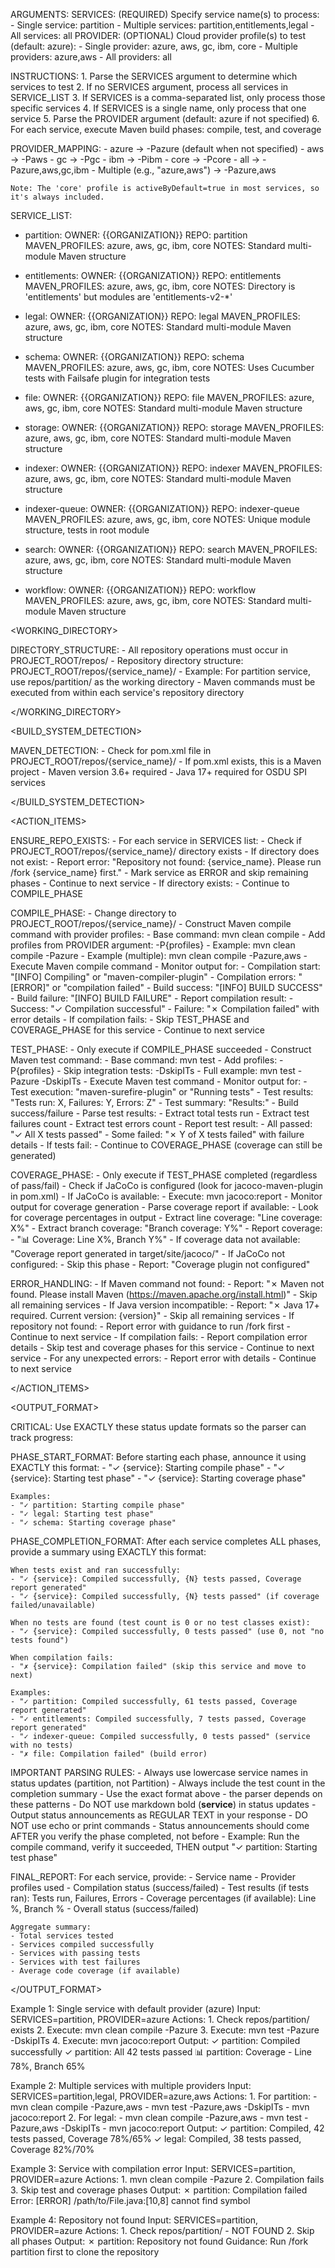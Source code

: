 ARGUMENTS:
    SERVICES: (REQUIRED) Specify service name(s) to process:
        - Single service: partition
        - Multiple services: partition,entitlements,legal
        - All services: all
    PROVIDER: (OPTIONAL) Cloud provider profile(s) to test (default: azure):
        - Single provider: azure, aws, gc, ibm, core
        - Multiple providers: azure,aws
        - All providers: all

INSTRUCTIONS:
    1. Parse the SERVICES argument to determine which services to test
    2. If no SERVICES argument, process all services in SERVICE_LIST
    3. If SERVICES is a comma-separated list, only process those specific services
    4. If SERVICES is a single name, only process that one service
    5. Parse the PROVIDER argument (default: azure if not specified)
    6. For each service, execute Maven build phases: compile, test, and coverage

PROVIDER_MAPPING:
    - azure → -Pazure (default when not specified)
    - aws → -Paws
    - gc → -Pgc
    - ibm → -Pibm
    - core → -Pcore
    - all → -Pazure,aws,gc,ibm
    - Multiple (e.g., "azure,aws") → -Pazure,aws

    Note: The 'core' profile is activeByDefault=true in most services, so it's always included.

SERVICE_LIST:

- partition:
    OWNER: {{ORGANIZATION}}
    REPO: partition
    MAVEN_PROFILES: azure, aws, gc, ibm, core
    NOTES: Standard multi-module Maven structure

- entitlements:
    OWNER: {{ORGANIZATION}}
    REPO: entitlements
    MAVEN_PROFILES: azure, aws, gc, ibm, core
    NOTES: Directory is 'entitlements' but modules are 'entitlements-v2-*'

- legal:
    OWNER: {{ORGANIZATION}}
    REPO: legal
    MAVEN_PROFILES: azure, aws, gc, ibm, core
    NOTES: Standard multi-module Maven structure

- schema:
    OWNER: {{ORGANIZATION}}
    REPO: schema
    MAVEN_PROFILES: azure, aws, gc, ibm, core
    NOTES: Uses Cucumber tests with Failsafe plugin for integration tests

- file:
    OWNER: {{ORGANIZATION}}
    REPO: file
    MAVEN_PROFILES: azure, aws, gc, ibm, core
    NOTES: Standard multi-module Maven structure

- storage:
    OWNER: {{ORGANIZATION}}
    REPO: storage
    MAVEN_PROFILES: azure, aws, gc, ibm, core
    NOTES: Standard multi-module Maven structure

- indexer:
    OWNER: {{ORGANIZATION}}
    REPO: indexer
    MAVEN_PROFILES: azure, aws, gc, ibm, core
    NOTES: Standard multi-module Maven structure

- indexer-queue:
    OWNER: {{ORGANIZATION}}
    REPO: indexer-queue
    MAVEN_PROFILES: azure, aws, gc, ibm, core
    NOTES: Unique module structure, tests in root module

- search:
    OWNER: {{ORGANIZATION}}
    REPO: search
    MAVEN_PROFILES: azure, aws, gc, ibm, core
    NOTES: Standard multi-module Maven structure

- workflow:
    OWNER: {{ORGANIZATION}}
    REPO: workflow
    MAVEN_PROFILES: azure, aws, gc, ibm, core
    NOTES: Standard multi-module Maven structure


<WORKING_DIRECTORY>

DIRECTORY_STRUCTURE:
    - All repository operations must occur in PROJECT_ROOT/repos/
    - Repository directory structure: PROJECT_ROOT/repos/{service_name}/
    - Example: For partition service, use repos/partition/ as the working directory
    - Maven commands must be executed from within each service's repository directory

</WORKING_DIRECTORY>


<BUILD_SYSTEM_DETECTION>

MAVEN_DETECTION:
    - Check for pom.xml file in PROJECT_ROOT/repos/{service_name}/
    - If pom.xml exists, this is a Maven project
    - Maven version 3.6+ required
    - Java 17+ required for OSDU SPI services

</BUILD_SYSTEM_DETECTION>


<ACTION_ITEMS>

ENSURE_REPO_EXISTS:
    - For each service in SERVICES list:
        - Check if PROJECT_ROOT/repos/{service_name}/ directory exists
        - If directory does not exist:
            - Report error: "Repository not found: {service_name}. Please run /fork {service_name} first."
            - Mark service as ERROR and skip remaining phases
            - Continue to next service
        - If directory exists:
            - Continue to COMPILE_PHASE

COMPILE_PHASE:
    - Change directory to PROJECT_ROOT/repos/{service_name}/
    - Construct Maven compile command with provider profiles:
        - Base command: mvn clean compile
        - Add profiles from PROVIDER argument: -P{profiles}
        - Example: mvn clean compile -Pazure
        - Example (multiple): mvn clean compile -Pazure,aws
    - Execute Maven compile command
    - Monitor output for:
        - Compilation start: "[INFO] Compiling" or "maven-compiler-plugin"
        - Compilation errors: "[ERROR]" or "compilation failed"
        - Build success: "[INFO] BUILD SUCCESS"
        - Build failure: "[INFO] BUILD FAILURE"
    - Report compilation result:
        - Success: "✓ Compilation successful"
        - Failure: "✗ Compilation failed" with error details
    - If compilation fails:
        - Skip TEST_PHASE and COVERAGE_PHASE for this service
        - Continue to next service

TEST_PHASE:
    - Only execute if COMPILE_PHASE succeeded
    - Construct Maven test command:
        - Base command: mvn test
        - Add profiles: -P{profiles}
        - Skip integration tests: -DskipITs
        - Full example: mvn test -Pazure -DskipITs
    - Execute Maven test command
    - Monitor output for:
        - Test execution: "maven-surefire-plugin" or "Running tests"
        - Test results: "Tests run: X, Failures: Y, Errors: Z"
        - Test summary: "Results:"
        - Build success/failure
    - Parse test results:
        - Extract total tests run
        - Extract test failures count
        - Extract test errors count
    - Report test result:
        - All passed: "✓ All X tests passed"
        - Some failed: "✗ Y of X tests failed" with failure details
    - If tests fail:
        - Continue to COVERAGE_PHASE (coverage can still be generated)

COVERAGE_PHASE:
    - Only execute if TEST_PHASE completed (regardless of pass/fail)
    - Check if JaCoCo is configured (look for jacoco-maven-plugin in pom.xml)
    - If JaCoCo is available:
        - Execute: mvn jacoco:report
        - Monitor output for coverage generation
        - Parse coverage report if available:
            - Look for coverage percentages in output
            - Extract line coverage: "Line coverage: X%"
            - Extract branch coverage: "Branch coverage: Y%"
        - Report coverage:
            - "📊 Coverage: Line X%, Branch Y%"
            - If coverage data not available: "Coverage report generated in target/site/jacoco/"
    - If JaCoCo not configured:
        - Skip this phase
        - Report: "Coverage plugin not configured"

ERROR_HANDLING:
    - If Maven command not found:
        - Report: "✗ Maven not found. Please install Maven (https://maven.apache.org/install.html)"
        - Skip all remaining services
    - If Java version incompatible:
        - Report: "✗ Java 17+ required. Current version: {version}"
        - Skip all remaining services
    - If repository not found:
        - Report error with guidance to run /fork first
        - Continue to next service
    - If compilation fails:
        - Report compilation error details
        - Skip test and coverage phases for this service
        - Continue to next service
    - For any unexpected errors:
        - Report error with details
        - Continue to next service

</ACTION_ITEMS>


<OUTPUT_FORMAT>

CRITICAL: Use EXACTLY these status update formats so the parser can track progress:

PHASE_START_FORMAT:
    Before starting each phase, announce it using EXACTLY this format:
    - "✓ {service}: Starting compile phase"
    - "✓ {service}: Starting test phase"
    - "✓ {service}: Starting coverage phase"

    Examples:
    - "✓ partition: Starting compile phase"
    - "✓ legal: Starting test phase"
    - "✓ schema: Starting coverage phase"

PHASE_COMPLETION_FORMAT:
    After each service completes ALL phases, provide a summary using EXACTLY this format:

    When tests exist and ran successfully:
    - "✓ {service}: Compiled successfully, {N} tests passed, Coverage report generated"
    - "✓ {service}: Compiled successfully, {N} tests passed" (if coverage failed/unavailable)

    When no tests are found (test count is 0 or no test classes exist):
    - "✓ {service}: Compiled successfully, 0 tests passed" (use 0, not "no tests found")

    When compilation fails:
    - "✗ {service}: Compilation failed" (skip this service and move to next)

    Examples:
    - "✓ partition: Compiled successfully, 61 tests passed, Coverage report generated"
    - "✓ entitlements: Compiled successfully, 7 tests passed, Coverage report generated"
    - "✓ indexer-queue: Compiled successfully, 0 tests passed" (service with no tests)
    - "✗ file: Compilation failed" (build error)

IMPORTANT PARSING RULES:
    - Always use lowercase service names in status updates (partition, not Partition)
    - Always include the test count in the completion summary
    - Use the exact format above - the parser depends on these patterns
    - Do NOT use markdown bold (**service**) in status updates
    - Output status announcements as REGULAR TEXT in your response - DO NOT use echo or print commands
    - Status announcements should come AFTER you verify the phase completed, not before
    - Example: Run the compile command, verify it succeeded, THEN output "✓ partition: Starting test phase"

FINAL_REPORT:
    For each service, provide:
    - Service name
    - Provider profiles used
    - Compilation status (success/failed)
    - Test results (if tests ran): Tests run, Failures, Errors
    - Coverage percentages (if available): Line %, Branch %
    - Overall status (success/failed)

    Aggregate summary:
    - Total services tested
    - Services compiled successfully
    - Services with passing tests
    - Services with test failures
    - Average code coverage (if available)

</OUTPUT_FORMAT>


<EXAMPLES>

Example 1: Single service with default provider (azure)
    Input: SERVICES=partition, PROVIDER=azure
    Actions:
        1. Check repos/partition/ exists
        2. Execute: mvn clean compile -Pazure
        3. Execute: mvn test -Pazure -DskipITs
        4. Execute: mvn jacoco:report
    Output:
        ✓ partition: Compiled successfully
        ✓ partition: All 42 tests passed
        📊 partition: Coverage - Line 78%, Branch 65%

Example 2: Multiple services with multiple providers
    Input: SERVICES=partition,legal, PROVIDER=azure,aws
    Actions:
        1. For partition:
            - mvn clean compile -Pazure,aws
            - mvn test -Pazure,aws -DskipITs
            - mvn jacoco:report
        2. For legal:
            - mvn clean compile -Pazure,aws
            - mvn test -Pazure,aws -DskipITs
            - mvn jacoco:report
    Output:
        ✓ partition: Compiled, 42 tests passed, Coverage 78%/65%
        ✓ legal: Compiled, 38 tests passed, Coverage 82%/70%

Example 3: Service with compilation error
    Input: SERVICES=partition, PROVIDER=azure
    Actions:
        1. mvn clean compile -Pazure
        2. Compilation fails
        3. Skip test and coverage phases
    Output:
        ✗ partition: Compilation failed
        Error: [ERROR] /path/to/File.java:[10,8] cannot find symbol

Example 4: Repository not found
    Input: SERVICES=partition, PROVIDER=azure
    Actions:
        1. Check repos/partition/ - NOT FOUND
        2. Skip all phases
    Output:
        ✗ partition: Repository not found
        Guidance: Run /fork partition first to clone the repository

</EXAMPLES>
